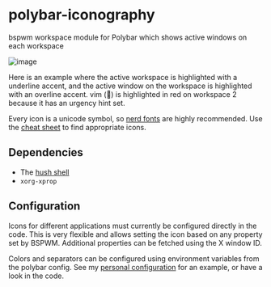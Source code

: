# polybar-iconography
bspwm workspace module for Polybar which shows active windows on each workspace

![image](https://user-images.githubusercontent.com/14153598/189499776-6337c71d-f4ab-4f8e-a3ae-83c7dbde10fd.png)

Here is an example where the active workspace is highlighted with a underline accent,
and the active window on the workspace is highlighted with an overline accent.
vim () is highlighted in red on workspace 2 because it has an urgency hint set.

Every icon is a unicode symbol, so [nerd fonts](https://www.nerdfonts.com/) are highly recommended.
Use the [cheat sheet](https://www.nerdfonts.com/cheat-sheet) to find appropriate icons.

## Dependencies
* The [hush shell](https://hush-shell.github.io/) 
* `xorg-xprop`

## Configuration

Icons for different applications must currently be configured directly in the code.
This is very flexible and allows setting the icon based on any property set by BSPWM.
Additional properties can be fetched using the X window ID.

Colors and separators can be configured using environment variables from the polybar config.
See my [personal configuration](https://github.com/Operdies/dotfiles/blob/ac3ac1ec5b46d02b985903052f28746cd07e6b3c/config/polybar/config.ini#L457)
for an example, or have a look in the code.
